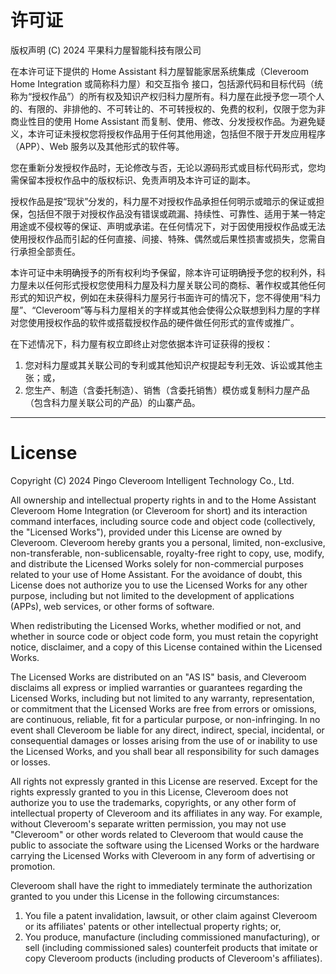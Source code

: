 # 许可证

版权声明 (C) 2024 平果科力屋智能科技有限公司

在本许可证下提供的 Home Assistant 科力屋智能家居系统集成（Cleveroom Home Integration 或简称科力屋）和交互指令 接口，包括源代码和目标代码（统称为“授权作品”）的所有权及知识产权归科力屋所有。科力屋在此授予您一项个人的、有限的、非排他的、不可转让的、不可转授权的、免费的权利，仅限于您为非商业性目的使用 Home Assistant 而复制、使用、修改、分发授权作品。为避免疑义，本许可证未授权您将授权作品用于任何其他用途，包括但不限于开发应用程序（APP）、Web 服务以及其他形式的软件等。

您在重新分发授权作品时，无论修改与否，无论以源码形式或目标代码形式，您均需保留本授权作品中的版权标识、免责声明及本许可证的副本。

授权作品是按“现状”分发的，科力屋不对授权作品承担任何明示或暗示的保证或担保，包括但不限于对授权作品没有错误或疏漏、持续性、可靠性、适用于某一特定用途或不侵权等的保证、声明或承诺。在任何情况下，对于因使用授权作品或无法使用授权作品而引起的任何直接、间接、特殊、偶然或后果性损害或损失，您需自行承担全部责任。

本许可证中未明确授予的所有权利均予保留，除本许可证明确授予您的权利外，科力屋未以任何形式授权您使用科力屋及科力屋关联公司的商标、著作权或其他任何形式的知识产权，例如在未获得科力屋另行书面许可的情况下，您不得使用“科力屋”、“Cleveroom”等与科力屋相关的字样或其他会使得公众联想到科力屋的字样对您使用授权作品的软件或搭载授权作品的硬件做任何形式的宣传或推广。

在下述情况下，科力屋有权立即终止对您依据本许可证获得的授权：
1. 您对科力屋或其关联公司的专利或其他知识产权提起专利无效、诉讼或其他主张；或，
2. 您生产、制造（含委托制造）、销售（含委托销售）模仿或复制科力屋产品（包含科力屋关联公司的产品）的山寨产品。

---

# License

Copyright (C) 2024 Pingo Cleveroom Intelligent Technology Co., Ltd.

All ownership and intellectual property rights in and to the Home Assistant Cleveroom Home Integration (or Cleveroom for short) and its interaction command interfaces, including source code and object code (collectively, the "Licensed Works"), provided under this License are owned by Cleveroom. Cleveroom hereby grants you a personal, limited, non-exclusive, non-transferable, non-sublicensable, royalty-free right to copy, use, modify, and distribute the Licensed Works solely for non-commercial purposes related to your use of Home Assistant. For the avoidance of doubt, this License does not authorize you to use the Licensed Works for any other purpose, including but not limited to the development of applications (APPs), web services, or other forms of software.

When redistributing the Licensed Works, whether modified or not, and whether in source code or object code form, you must retain the copyright notice, disclaimer, and a copy of this License contained within the Licensed Works.

The Licensed Works are distributed on an "AS IS" basis, and Cleveroom disclaims all express or implied warranties or guarantees regarding the Licensed Works, including but not limited to any warranty, representation, or commitment that the Licensed Works are free from errors or omissions, are continuous, reliable, fit for a particular purpose, or non-infringing. In no event shall Cleveroom be liable for any direct, indirect, special, incidental, or consequential damages or losses arising from the use of or inability to use the Licensed Works, and you shall bear all responsibility for such damages or losses.

All rights not expressly granted in this License are reserved. Except for the rights expressly granted to you in this License, Cleveroom does not authorize you to use the trademarks, copyrights, or any other form of intellectual property of Cleveroom and its affiliates in any way. For example, without Cleveroom's separate written permission, you may not use "Cleveroom" or other words related to Cleveroom that would cause the public to associate the software using the Licensed Works or the hardware carrying the Licensed Works with Cleveroom in any form of advertising or promotion.

Cleveroom shall have the right to immediately terminate the authorization granted to you under this License in the following circumstances:
1. You file a patent invalidation, lawsuit, or other claim against Cleveroom or its affiliates' patents or other intellectual property rights; or,
2. You produce, manufacture (including commissioned manufacturing), or sell (including commissioned sales) counterfeit products that imitate or copy Cleveroom products (including products of Cleveroom's affiliates).
